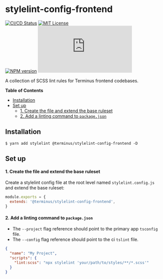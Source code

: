 <h1>stylelint-config-frontend</h1>

[![CI/CD Status][github-action-badge]][github-action-link] [![MIT License][license-image]][license-url]  
[![NPM version][npm-version-image]][npm-package] [![Library size][file-size-badge]][raw-distribution-js]
 
A collection of SCSS lint rules for Terminus frontend codebases.

<!-- START doctoc generated TOC please keep comment here to allow auto update -->
<!-- DON'T EDIT THIS SECTION, INSTEAD RE-RUN doctoc TO UPDATE -->
**Table of Contents**

- [Installation](#installation)
- [Set up](#set-up)
    - [1. Create the file and extend the base ruleset](#1-create-the-file-and-extend-the-base-ruleset)
    - [2. Add a linting command to `package.json`](#2-add-a-linting-command-to-packagejson)

<!-- END doctoc generated TOC please keep comment here to allow auto update -->

## Installation

```
$ yarn add stylelint @terminus/stylelint-config-frontend -D
```

## Set up

#### 1. Create the file and extend the base ruleset

Create a stylelint config file at the root level named `stylelint.config.js` and extend the base ruleset:

```javascript
module.exports = {
  extends: '@terminus/stylelint-config-frontend',
}
```

#### 2. Add a linting command to `package.json`

- The `--project` flag reference should point to the primary app `tsconfig` file.
- The `--config` flag reference should point to the ci `tslint` file.

```json
{
  "name": "My Project",
  "scripts": {
    "lint:scss": "npx stylelint 'your/path/to/styles/**/*.scss'"
  }
}
```


<!-- Links -->
[license-url]:         https://github.com/GetTerminus/terminus-oss/blob/release/LICENSE
[license-image]:       http://img.shields.io/badge/license-MIT-blue.svg
[npm-version-image]:   http://img.shields.io/npm/v/@terminus/stylelint-config-frontend.svg
[npm-package]:         https://www.npmjs.com/package/@terminus/stylelint-config-frontend
[github-action-badge]: https://github.com/GetTerminus/terminus-oss/workflows/Release%20CI/badge.svg
[github-action-link]:  https://github.com/GetTerminus/terminus-oss/actions?query=workflow%3A%22CI+Release%22
[file-size-badge]:     http://img.badgesize.io/https://unpkg.com/@terminus/stylelint-config-frontend/src/lib/rules.js?compression=gzip
[raw-distribution-js]: https://unpkg.com/@terminus/stylelint-config-frontend@*/rules.js
